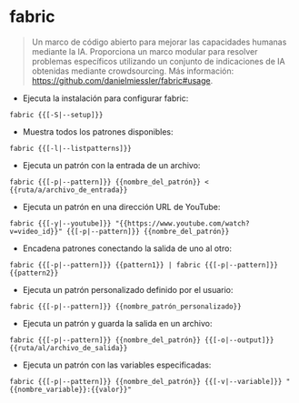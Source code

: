 # fabric

> Un marco de código abierto para mejorar las capacidades humanas mediante la IA.
> Proporciona un marco modular para resolver problemas específicos utilizando un conjunto de indicaciones de IA obtenidas mediante crowdsourcing.
> Más información: <https://github.com/danielmiessler/fabric#usage>.

- Ejecuta la instalación para configurar fabric:

`fabric {{[-S|--setup]}}`

- Muestra todos los patrones disponibles:

`fabric {{[-l|--listpatterns]}}`

- Ejecuta un patrón con la entrada de un archivo:

`fabric {{[-p|--pattern]}} {{nombre_del_patrón}} < {{ruta/a/archivo_de_entrada}}`

- Ejecuta un patrón en una dirección URL de YouTube:

`fabric {{[-y|--youtube]}} "{{https://www.youtube.com/watch?v=video_id}}" {{[-p|--pattern]}} {{nombre_del_patrón}}`

- Encadena patrones conectando la salida de uno al otro:

`fabric {{[-p|--pattern]}} {{pattern1}} | fabric {{[-p|--pattern]}} {{pattern2}}`

- Ejecuta un patrón personalizado definido por el usuario:

`fabric {{[-p|--pattern]}} {{nombre_patrón_personalizado}}`

- Ejecuta un patrón y guarda la salida en un archivo:

`fabric {{[-p|--pattern]}} {{nombre_del_patrón}} {{[-o|--output]}} {{ruta/al/archivo_de_salida}}`

- Ejecuta un patrón con las variables especificadas:

`fabric {{[-p|--pattern]}} {{nombre_del_patrón}} {{[-v|--variable]}} "{{nombre_variable}}:{{valor}}"`
